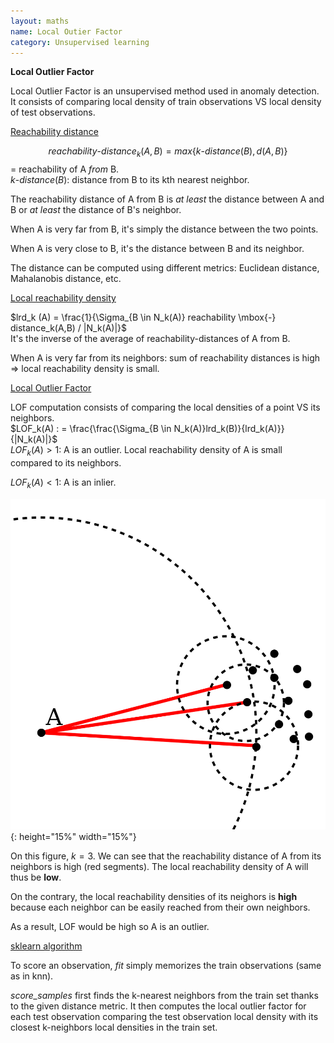 ```yaml
---
layout: maths
name: Local Outier Factor
category: Unsupervised learning
---
```


**Local Outlier Factor**

Local Outlier Factor is an unsupervised method used in anomaly
detection. It consists of comparing local density of train observations
VS local density of test observations.

<ins>Reachability distance</ins>

$$reachability \mbox{-} distance_k(A,B) = max \{ k \mbox{-} distance (B), d(A,B)\}$$
= reachability of A *from* B.\
$k \mbox{-} distance (B)$: distance from B to its kth nearest neighbor.

The reachability distance of A from B is *at least* the distance between
A and B or *at least* the distance of B's neighbor.

When A is very far from B, it's simply the distance between the two
points.

When A is very close to B, it's the distance between B and its
neighbor.

The distance can be computed using different metrics: Euclidean
distance, Mahalanobis distance, etc.

<ins>Local reachability density</ins>

$lrd_k (A) = \frac{1}{\Sigma_{B \in N_k(A)} reachability \mbox{-} distance_k(A,B) / |N_k(A)|}$\
It's the inverse of the average of reachability-distances of A from B.

When A is very far from its neighbors: sum of reachability distances is
high =\> local reachability density is small.

<ins>Local Outlier Factor</ins>

LOF computation consists of comparing the local densities of a point VS
its neighbors.\
$LOF_k(A) : =  \frac{\frac{\Sigma_{B \in N_k(A)}lrd_k(B)}{lrd_k(A)}}{|N_k(A)|}$\
$LOF_k(A) > 1$: A is an outlier. Local reachability density of A is
small compared to its neighbors.

$LOF_k(A) < 1$: A is an inlier.

![image](\assets\img\LOF.png){: height="15%" width="15%"}

On this figure, $k = 3$. We can see that the reachability distance of A
from its neighbors is high (red segments). The local reachability
density of A will thus be **low**.

On the contrary, the local reachability densities of its neighors is
**high** because each neighbor can be easily reached from their own
neighbors.

As a result, LOF would be high so A is an outlier.

<ins>sklearn algorithm</ins>

To score an observation, *fit* simply memorizes the train observations
(same as in knn).

*score\_samples* first finds the k-nearest neighbors from the train set
thanks to the given distance metric. It then computes the local outlier
factor for each test observation comparing the test observation local
density with its closest k-neighbors local densities in the train set.
